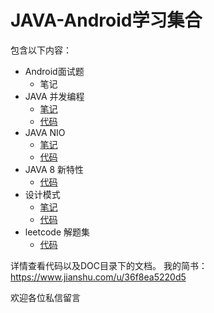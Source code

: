 # JAVA-Android学习集合
  包含以下内容：
- Android面试题
   - 笔记
- JAVA 并发编程 
  - [笔记](https://github.com/BzCoder/JavaStudy/blob/master/doc/Java%E5%B9%B6%E5%8F%91%E7%BC%96%E7%A8%8B%20-%20%E5%8E%9F%E5%AD%90%E6%80%A7%20%E5%8F%AF%E8%A7%81%E6%80%A7%20%E6%9C%89%E5%BA%8F%E6%80%A7.MD)
  - [代码](https://github.com/BzCoder/JavaStudy/tree/master/src/main/java/com/concurrent)
- JAVA NIO 
  - [笔记](https://github.com/BzCoder/JavaStudy/blob/master/doc/NIO.MD)
  - [代码](https://github.com/BzCoder/JavaStudy/tree/master/src/main/java/com/nio)
- JAVA 8 新特性
  - [代码](https://github.com/BzCoder/JavaStudy/tree/master/src/main/java/com/java8)
- 设计模式
  - [笔记](https://github.com/BzCoder/JavaStudy/blob/master/doc/%E8%AE%BE%E8%AE%A1%E6%A8%A1%E5%BC%8F.MD)
  - [代码](https://github.com/BzCoder/JavaStudy/tree/master/src/main/java/com/designpatterns)
- leetcode 解题集
  - [代码](https://github.com/BzCoder/JavaStudy/tree/master/src/main/java/com/leetcode)

详情查看代码以及DOC目录下的文档。
我的简书：https://www.jianshu.com/u/36f8ea5220d5

欢迎各位私信留言
